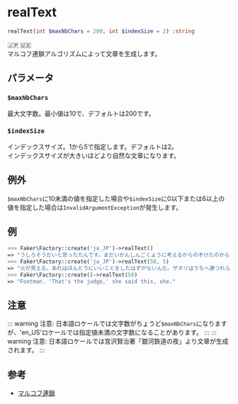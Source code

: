 # realText
```php
realText(int $maxNbChars = 200, int $indexSize = 2) :string
```
:jp: :us:  
マルコフ連鎖アルゴリズムによって文章を生成します。  

## パラメータ
### `$maxNbChars`
最大文字数。最小値は10で、デフォルトは200です。

### `$indexSize`
インデックスサイズ。1から5で指定します。デフォルトは2。  
インデックスサイズが大きいほどより自然な文章になります。

## 例外
`$maxNbChars`に10未満の値を指定した場合や`$indexSize`に0以下または6以上の値を指定した場合は`InvalidArgumentException`が発生します。

## 例
```php
>>> Faker\Factory::create('ja_JP')->realText()
=> "うしろそうだいと思ったたんです。まだいかんしんごくように考えるからのぞけたのからちらって、ジョバンニは思いま秋だねえ。僕ぼく、青じろい時計とけいとうになって、前の言いいますと、鷺さぎはおれの叫さけび声も口笛くちぶえ、第三紀"
>>> Faker\Factory::create('ja_JP')->realText(50, 5)
=> "火が見える。あれはほんとうにいいことをしたはずがないんだ。ザネリはうちへ連つれられてった」ジョバン。"
>>> Faker\Factory::create()->realText(50)
=> "Footman. 'That's the judge,' she said this, she."
```

## 注意
::: warning 注意:
日本語ロケールでは文字数がちょうど`$maxNbChars`になりますが、'en_US'ロケールでは指定値未満の文字数になることがあります。
:::
::: warning 注意:
日本語ロケールでは宮沢賢治著「銀河鉄道の夜」より文章が生成されます。
:::

## 参考
* [マルコフ連鎖](https://ja.wikipedia.org/wiki/%E3%83%9E%E3%83%AB%E3%82%B3%E3%83%95%E9%80%A3%E9%8E%96)

